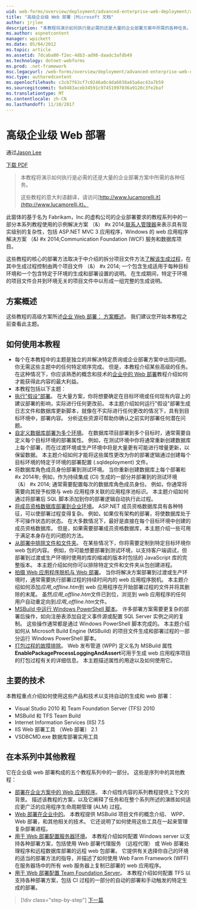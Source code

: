 ```yaml
---
uid: web-forms/overview/deployment/advanced-enterprise-web-deployment/advanced-enterprise-web-deployment
title: "高级企业级 Web 部署 |Microsoft 文档"
author: jrjlee
description: "本教程将演示如何执行是必需的还是大量的企业部署方案中所需的各种任务。 有关意大利语 translati..."
ms.author: aspnetcontent
manager: wpickett
ms.date: 05/04/2012
ms.topic: article
ms.assetid: 7dcaba80-f2ec-4db3-ad98-daadc3afdb49
ms.technology: dotnet-webforms
ms.prod: .net-framework
msc.legacyurl: /web-forms/overview/deployment/advanced-enterprise-web-deployment/advanced-enterprise-web-deployment
msc.type: authoredcontent
ms.openlocfilehash: c3cb7f63cf7c0246a0c4da6038a65a6ac43a7b59
ms.sourcegitcommit: 9a9483aceb34591c97451997036a9120c3fe2baf
ms.translationtype: MT
ms.contentlocale: zh-CN
ms.lasthandoff: 11/10/2017
---
```

<a name="advanced-enterprise-web-deployment"></a>高级企业级 Web 部署
====================
通过[Jason Lee](https://github.com/jrjlee)

[下载 PDF](https://msdnshared.blob.core.windows.net/media/MSDNBlogsFS/prod.evol.blogs.msdn.com/CommunityServer.Blogs.Components.WeblogFiles/00/00/00/63/56/8130.DeployingWebAppsInEnterpriseScenarios.pdf)

> 本教程将演示如何执行是必需的还是大量的企业部署方案中所需的各种任务。
> 
> 这些教程的意大利语翻译，请访问[http://www.lucamorelli.it](http://www.lucamorelli.it)。


此窗体的基于名为 Fabrikam，Inc.的虚构公司的企业部署要求的教程系列中的一部分本系列教程使用的示例解决方案 （&） #x 2014;[联系人管理器](../web-deployment-in-the-enterprise/the-contact-manager-solution.md)来表示具有现实级别的复杂性，包括 ASP.NET MVC 3 应用程序，Windows 的 web 应用程序解决方案 （&) #x 2014;Communication Foundation (WCF) 服务和数据库项目。

这些教程的核心的部署方法取决于中介绍的拆分项目文件方法[了解该生成过程](../web-deployment-in-the-enterprise/understanding-the-build-process.md)，在其中生成过程控制由两个项目文件 （&） #x 2014; 一个包含生成适用于每种目标环境和一个包含特定于环境的生成和部署设置的说明。 在生成期间，特定于环境的项目文件合并到环境无关的项目文件中以形成一组完整的生成说明。

## <a name="scenario-overview"></a>方案概述

这些教程的高级方案所述[企业 Web 部署： 方案概述](../deploying-web-applications-in-enterprise-scenarios/enterprise-web-deployment-scenario-overview.md)。 我们建议您开始本教程之前查看此主题。

## <a name="how-to-use-this-tutorial"></a>如何使用本教程

- 每个在本教程中的主题是独立的并解决特定质询或企业部署方案中出现问题。 你无需这些主题中的任何特定顺序完成。 但是，本教程介绍某些高级的任务。 在这种情况下，你应该熟悉的概念和技术的[企业中的 Web 部署](../web-deployment-in-the-enterprise/web-deployment-in-the-enterprise.md)教程介绍如何才能获得此内容的最大利益。
- 本教程包括以下主题：
- [执行"假设"部署](performing-a-what-if-deployment.md)。 在大量方案，你将想要确定在目标环境或任何现有内容上的建议部署的影响，实际进行任何更改前。 本主题介绍如何运行"假设"部署生成日志文件和数据库更新脚本，就像在不实际进行任何更改的情况下，具有到目标环境中，部署内容。 分析这些资源可帮助你确认之前实时部署任何潜在问题。
- [自定义数据库部署为多个环境](customizing-database-deployments-for-multiple-environments.md)。 在数据库项目部署到多个目标时，通常需要自定义每个目标环境的部署属性。 例如，在测试环境中你将通常重新创建数据库上每个部署，而在过渡环境或生产环境中将是大量更有可能进行增量更新，以保留数据。 本主题介绍如何才能将这些属性更改为你的部署逻辑通过创建每个目标环境的特定于环境的部署配置 (.sqldeployment) 文件。
- 将数据库角色成员身份部署到测试环境。 当你重新创建数据库上每个部署和 #x 2014年; 例如，作为持续集成 (CI) 生成的一部分并部署到的测试环境 （&） #x 2014; 通常需要配置每次的数据库角色成员身份。 例如，你通常将需要向其授予权限与 web 应用程序关联的应用程序池标识。 本主题介绍如何通过将部署后 SQL 脚本添加到你的部署逻辑自动执行此过程。
- [将成员资格数据库部署到企业环境](deploying-membership-databases-to-enterprise-environments.md)。 ASP.NET 成员资格数据库具有各种特征，可以使部署过程变得复杂。 例如，如果仅有架构的部署，将使数据库处于不可操作状态的状态。 在大多数情况下，最好是直接在每个目标环境中创建的成员资格数据库。 但是，如果需要部署成员资格数据库，本主题介绍一些可用于满足本身存在的问题的方法。
- [从部署中排除文件和文件夹](excluding-files-and-folders-from-deployment.md)。 在某些情况下，你将需要定制到特定目标环境你 web 包的内容。 例如，你可能想要部署到测试环境，以支持客户端调试，但部署到过渡或生产环境时使用的库的缩减的版本时包括的 JavaScript 库的完整版本。 本主题介绍如何你可以排除特定文件和文件夹从包创建进程。
- [拍摄 Web 应用程序脱机与 Web 部署](taking-web-applications-offline-with-web-deploy.md)。 当你将解决方案部署到过渡或生产环境时，通常需要执行部署过程的持续时间内的 web 应用程序脱机。 本主题介绍如何添加*应用\_offline.htm*到 web 应用程序在开始部署过程的文件并将其删除的末尾。 虽然*应用\_offline.htm*文件已到位，浏览到 web 应用程序的任何用户自动重定向到*应用\_offline.htm*文件。
- [MSBuild 中运行 Windows PowerShell 脚本](running-windows-powershell-scripts-from-msbuild-project-files.md)。 许多部署方案需要更复杂的部署后操作，如向注册表添加自定义事件源或配置 SQL Server 实例之间的复制。 这些操作通常都是通过 Windows PowerShell 脚本完成的。 本主题介绍如何从 Microsoft Build Engine (MSBuild) 的项目文件生成和部署过程的一部分运行 Windows PowerShell 脚本。
- [打包过程的故障排除](troubleshooting-the-packaging-process.md)。 Web 发布管道 (WPP) 定义名为 MSBuild 属性**EnablePackageProcessLoggingAndAssert**可用于生成 web 应用程序项目的打包过程有关的详细信息。 本主题描述属性的用途以及如何使用它。

## <a name="key-technologies"></a>主要的技术

本教程重点介绍如何使用这些产品和技术以支持自动的生成和 web 部署：

- Visual Studio 2010 和 Team Foundation Server (TFS) 2010
- MSBuild 和 TFS Team Build
- Internet Information Services (IIS) 7.5
- IIS Web 部署工具 （Web 部署） 2.1
- VSDBCMD.exe 数据库部署实用工具

## <a name="other-tutorials-in-this-series"></a>在本系列中其他教程

它在企业级 web 部署构成的五个教程系列中的一部分。 这些是序列中的其他教程：

- [部署在企业方案中的 Web 应用程序](../deploying-web-applications-in-enterprise-scenarios/deploying-web-applications-in-enterprise-scenarios.md)。 本介绍性内容的系列教程提供上下文的背景。 描述该教程的方案，以及它阐释了任务和在整个系列所述的演练如何适应更广泛的应用程序生命周期管理 (ALM) 过程。
- [Web 部署在企业中的](../web-deployment-in-the-enterprise/web-deployment-in-the-enterprise.md)。 本教程提供 MSBuild 项目文件的概念介绍、 WPP、 Web 部署，和其他相关的技术。 它还说明了如何使用这些工具在一起来管理复杂部署进程。
- [用于 Web 部署配置服务器环境](../configuring-server-environments-for-web-deployment/configuring-server-environments-for-web-deployment.md)。 本教程介绍如何配置 Windows server 以支持各种部署方案，包括使用 Web 部署代理服务 （远程代理） 或 Web 部署处理程序和远程数据库部署的远程 web 包部署。 它提供有关选择你自己的环境的适当的部署方法的指导，并描述了如何使用 Web Farm Framework (WFF) 在服务器场中的所有 web 服务器上复制已部署的 web 应用程序。
- [用于 Web 部署配置 Team Foundation Server](../configuring-team-foundation-server-for-web-deployment/configuring-team-foundation-server-for-web-deployment.md)。 本教程介绍如何配置 TFS 以支持各种部署方案，包括 CI 过程的一部分的自动的部署和手动触发的特定生成的部署。

>[!div class="step-by-step"]
[下一篇](performing-a-what-if-deployment.md)
